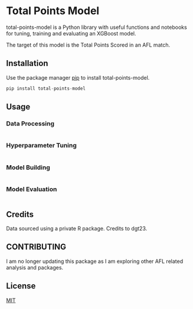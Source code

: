 # Total Points Model

total-points-model is a Python library with useful functions and notebooks for tuning, training and evaluating an XGBoost model.

The target of this model is the Total Points Scored in an AFL match.

## Installation
Use the package manager [pip](https://pip.pypa.io/en/stable/) to install total-points-model.

```python
pip install total-points-model
```

## Usage
### Data Processing
```python

```
### Hyperparameter Tuning
```python

```
### Model Building
```python

```
### Model Evaluation
```python

```

## Credits
Data sourced using a private R package. Credits to dgt23.

## CONTRIBUTING
I am no longer updating this package as I am exploring other AFL related analysis and packages.

## License

[MIT](https://choosealicense.com/licenses/mit/)


